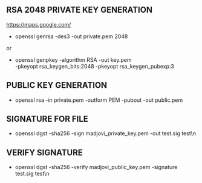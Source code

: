 ## RSA 2048 PRIVATE KEY GENERATION
https://maps.google.com/
- openssl genrsa -des3 -out private.pem 2048

or

- openssl genpkey -algorithm RSA -out key.pem \
    -pkeyopt rsa_keygen_bits:2048 -pkeyopt rsa_keygen_pubexp:3

## PUBLIC KEY GENERATION

- openssl rsa -in private.pem -outform PEM -pubout -out public.pem


## SIGNATURE FOR FILE

-  openssl dgst -sha256 -sign madjovi_private_key.pem -out test.sig test\n

## VERIFY SIGNATURE 

- openssl dgst -sha256 -verify madjovi_public_key.pem -signature test.sig test\n

